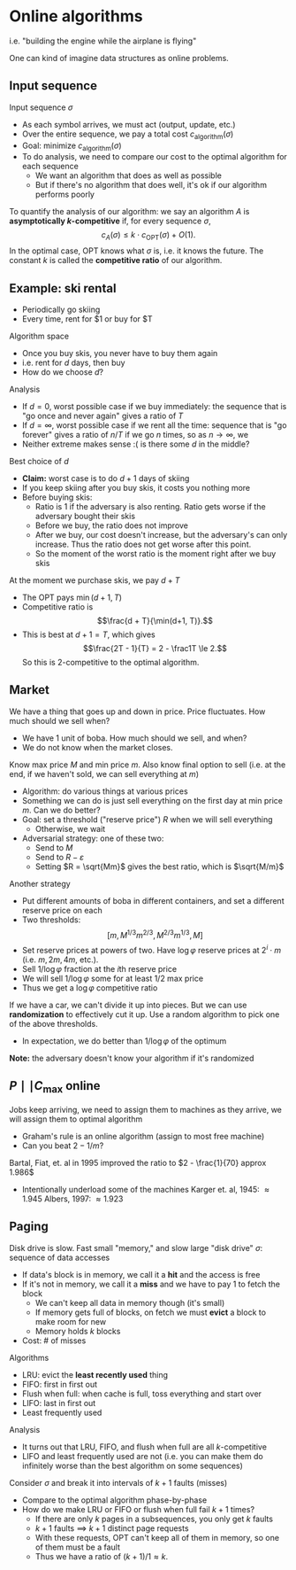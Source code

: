 # Online algorithms
i.e. "building the engine while the airplane is flying"

One can kind of imagine data structures as online problems.
## Input sequence
Input sequence $\sigma$
- As each symbol arrives, we must act (output, update, etc.)
- Over the entire sequence, we pay a total cost $c_\text{algorithm}(\sigma)$
- Goal: minimize $c_\text{algorithm}(\sigma)$
- To do analysis, we need to compare our cost to the optimal algorithm for each sequence
	- We want an algorithm that does as well as possible
	- But if there's no algorithm that does well, it's ok if our algorithm performs poorly

To quantify the analysis of our algorithm: we say an algorithm $A$ is **asymptotically $k$-competitive** if, for every sequence $\sigma$,
$$c_A(\sigma) \le k \cdot c_\text{OPT}(\sigma) + O(1).$$
In the optimal case, OPT knows what $\sigma$ is, i.e. it knows the future. The constant $k$ is called the **competitive ratio** of our algorithm.
## Example: ski rental
- Periodically go skiing
- Every time, rent for $1 or buy for $T

Algorithm space
- Once you buy skis, you never have to buy them again
- i.e. rent for $d$ days, then buy
- How do we choose $d$?

Analysis
- If $d=0$, worst possible case if we buy immediately: the sequence that is "go once and never again" gives a ratio of $T$
- If $d = \infty$, worst possible case if we rent all the time: sequence that is "go forever" gives a ratio of $n/T$ if we go $n$ times, so as $n \rightarrow \infty$, we 
- Neither extreme makes sense :( is there some $d$ in the middle?

Best choice of $d$
- **Claim:** worst case is to do $d+1$ days of skiing
- If you keep skiing after you buy skis, it costs you nothing more
- Before buying skis:
	- Ratio is $1$ if the adversary is also renting. Ratio gets worse if the adversary bought their skis
	- Before we buy, the ratio does not improve
	- After we buy, our cost doesn't increase, but the adversary's can only increase. Thus the ratio does not get worse after this point.
	- So the moment of the worst ratio is the moment right after we buy skis

At the moment we purchase skis, we pay $d + T$
- The OPT pays $\min(d+1, T)$
- Competitive ratio is
  $$\frac{d + T}{\min(d+1, T)}.$$
- This is best at $d + 1 = T$, which gives
  $$\frac{2T - 1}{T} = 2 - \frac1T \le 2.$$
  So this is 2-competitive to the optimal algorithm.
## Market
We have a thing that goes up and down in price. Price fluctuates. How much should we sell when?
- We have 1 unit of boba. How much should we sell, and when?
- We do not know when the market closes.

Know max price $M$ and min price $m$. Also know final option to sell (i.e. at the end, if we haven't sold, we can sell everything at $m$)
- Algorithm: do various things at various prices
- Something we can do is just sell everything on the first day at min price $m$. Can we do better?
- Goal: set a threshold ("reserve price") $R$ when we will sell everything
	- Otherwise, we wait
- Adversarial strategy: one of these two:
	- Send to $M$
	- Send to $R - \varepsilon$
	- Setting $R = \sqrt{Mm}$ gives the best ratio, which is $\sqrt{M/m}$

Another strategy
- Put different amounts of boba in different containers, and set a different reserve price on each
- Two thresholds:
  $$[m, M^{1/3} m^{2/3}, M^{2/3} m^{1/3}, M]$$
- Set reserve prices at powers of two. Have $\log \varphi$ reserve prices at $2^i \cdot m$ (i.e. $m, 2m, 4m$, etc.).
- Sell $1/\log \varphi$ fraction at the $i$th reserve price
- We will sell $1/\log \varphi$ some for at least 1/2 max price
- Thus we get a $\log \varphi$ competitive ratio

If we have a car, we can't divide it up into pieces. But we can use **randomization** to effectively cut it up. Use a random algorithm to pick one of the above thresholds.
- In expectation, we do better than $1/\log\varphi$ of the optimum

**Note:** the adversary doesn't know your algorithm if it's randomized
## $P \mid\mid C_\text{max}$ online
Jobs keep arriving, we need to assign them to machines as they arrive, we will assign them to optimal algorithm
- Graham's rule is an online algorithm (assign to most free machine)
- Can you beat $2 - 1/m$?

Bartal, Fiat, et. al in 1995 improved the ratio to $2 - \frac{1}{70} approx 1.986$
- Intentionally underload some of the machines
Karger et. al, 1945:  $\approx 1.945$
Albers, 1997: $\approx 1.923$
## Paging
Disk drive is slow. Fast small "memory," and slow large "disk drive"
$\sigma$: sequence of data accesses

- If data's block is in memory, we call it a **hit** and the access is free
- If it's not in memory, we call it a **miss** and we have to pay 1 to fetch the block
	- We can't keep all data in memory though (it's small)
	- If memory gets full of blocks, on fetch we must **evict** a block to make room for new
	- Memory holds $k$ blocks
- Cost: # of misses

Algorithms
- LRU: evict the **least recently used** thing
- FIFO: first in first out
- Flush when full: when cache is full, toss everything and start over
- LIFO: last in first out
- Least frequently used

Analysis
- It turns out that LRU, FIFO, and flush when full are all $k$-competitive
- LIFO and least frequently used are not (i.e. you can make them do infinitely worse than the best algorithm on some sequences)

Consider $\sigma$ and break it into intervals of $k+1$ faults (misses)
- Compare to the optimal algorithm phase-by-phase
- How do we make LRU or FIFO or flush when full fail $k+1$ times?
	- If there are only $k$ pages in a subsequences, you only get $k$ faults
	- $k+1$ faults $\implies$ $k+1$ distinct page requests
	- With these requests, OPT can't keep all of them in memory, so one of them must be a fault
	- Thus we have a ratio of $(k+1)/1 \approx k$.